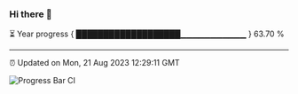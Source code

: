 ### Hi there 👋

⏳ Year progress { ███████████████████▁▁▁▁▁▁▁▁▁▁▁ } 63.70 %

---

⏰ Updated on Mon, 21 Aug 2023 12:29:11 GMT

![Progress Bar CI](https://github.com/liununu/liununu/workflows/Progress%20Bar%20CI/badge.svg)
